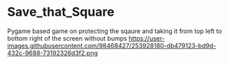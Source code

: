# Save_that_Square
Pygame based game on protecting the sqaure and taking it from top left to bottom right of the screen without bumps
https://user-images.githubusercontent.com/98468427/253928180-db479123-bd9d-432c-9688-73192326d3f2.png
